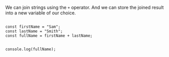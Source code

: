 We can join strings using the `+` operator.
And we can store the joined result into a new
variable of our choice.

<codeblock language="javascript" type="lesson">
<code>
const firstName = "Sam";
const lastName = "Smith";
const fullName = firstName + lastName;

console.log(fullName);
</code>
</codeblock>